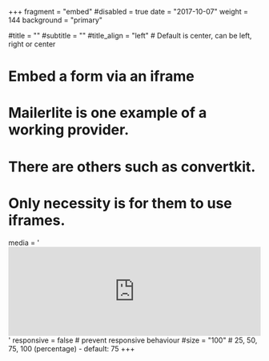 +++
fragment = "embed"
#disabled = true
date = "2017-10-07"
weight = 144
background = "primary"

#title = ""
#subtitle = ""
#title_align = "left" # Default is center, can be left, right or center

# Embed a form via an iframe
# Mailerlite is one example of a working provider.
# There are others such as convertkit.
# Only necessity is for them to use iframes.
media = '<iframe src="https://landing.mailerlite.com/webforms/landing/m0h9d7" style="border: none; width: 100%; height: 178px;"></iframe>'
responsive = false # prevent responsive behaviour
#size = "100" # 25, 50, 75, 100 (percentage) - default: 75
+++
